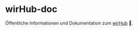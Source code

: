 # wirHub-doc
Öffentliche Informationen und Dokumentation zum [wirHub](https://wirhub.de/) :rainbow:.




